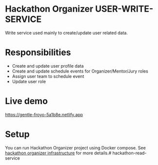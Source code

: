 # Hackathon Organizer USER-WRITE-SERVICE

Write service used mainly to create/update user related data.

# Responsibilities

- Create and update user profile data
- Create and update schedule events for Organizer/Mentor/Jury roles
- Assign user team to schedule event
- Update user role

# Live demo

https://gentle-froyo-5a1b8e.netlify.app

# Setup

You can run Hackathon Organizer project using Docker compose. See [hackathon organizer infrastructure](https://github.com/hackathon-organizer/infrastructure) for more details.# hackathon-read-service
